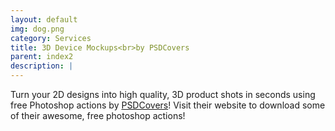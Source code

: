 ```yaml
---
layout: default
img: dog.png
category: Services
title: 3D Device Mockups<br>by PSDCovers
parent: index2
description: |
---
```

  Turn your 2D designs into high quality, 3D
  product shots in seconds using free Photoshop actions by [PSDCovers](http://www.psdcovers.com/)! Visit
  their website to download some of their awesome, free photoshop actions!
